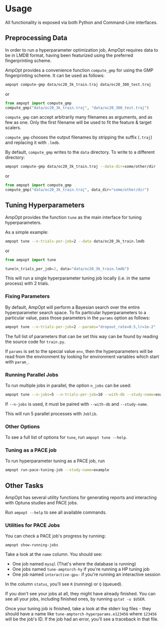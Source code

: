# Usage

All functionality is exposed via both Python and Command-Line interfaces.

## Preprocessing Data

In order to run a hyperparameter optimization job, AmpOpt requires data to be
in LMDB format, having been featurized using the preferred fingerprinting scheme.

AmpOpt provides a convenience function `compute_gmp` for using the GMP
fingerprinting scheme. It can be used as follows:

```bash
ampopt compute-gmp data/oc20_3k_train.traj data/oc20_300_test.traj
```

or

```python
from ampopt import compute_gmp
compute_gmp("data/oc20_3k_train.traj", "data/oc20_300_test.traj")
```

`compute_gmp` can accept arbitrarily many filenames as arguments, and as few as
one. Only the first filename will be used to fit the feature & target scalers.

`compute_gmp` chooses the output filenames by stripping the suffix (`.traj`)
and replacing it with `.lmdb`.

By default, `compute_gmp` writes to the `data` directory. To write to a
different directory:

```bash
ampopt compute-gmp data/oc20_3k_train.traj --data-dir=some/other/dir
```

or

```python
from ampopt import compute_gmp
compute_gmp("data/oc20_3k_train.traj", data_dir="some/other/dir")
```


## Tuning Hyperparameters

AmpOpt provides the function `tune` as the main interface for tuning
hyperparameters.

As a simple example:

```bash
ampopt tune --n-trials-per-job=2 --data data/oc20_3k_train.lmdb
```

or

```python
from ampopt import tune

tune(n_trials_per_job=2, data="data/oc20_3k_train.lmdb")
```

This will run a single hyperparameter tuning job locally (i.e. in the same
process) with 2 trials.

### Fixing Parameters

By default, AmpOpt will perform a Bayesian search over the entire hyperparameter
search space. To fix particular hyperparameters to a particular value, pass
those parameters in the `params` option as follows:

```bash
ampopt tune --n-trials-per-job=2 --params="dropout_rate=0.5,lr=1e-2"
```

The full list of parameters that can be set this way can be found by reading
the source code for `train.py`.

If `params` is set to the special value `env`, then the hyperparameters will
be read from the environment by looking for environment variables which start
with `param_`.

### Running Parallel Jobs

To run multiple jobs in parallel, the option `n_jobs` can be used:

```bash
ampopt tune --n-jobs=5 --n-trials-per-job=10 --with-db --study-name=example
```

If `--n-jobs` is used, it must be paired with `--with-db` and `--study-name`.

This will run 5 parallel processes with `Joblib`.

### Other Options

To see a full list of options for `tune`, run `ampopt tune --help`.

### Tuning as a PACE job

To run hyperparameter tuning as a PACE job, run

```bash
ampopt run-pace-tuning-job --study-name=example
```

## Other Tasks

AmpOpt has several utility functions for generating reports and interacting with
Optuna studies and PACE jobs.

Run `ampopt --help` to see all available commands.

### Utilities for PACE Jobs


You can check a PACE job's progress by running:

```
ampopt show-running-jobs
```

Take a look at the `name` column. You should see:

- One job named `mysql` (That's where the database is running)
- One jobs named `tune-amptorch-hy` if you're running a HP tuning job
- One job named `interactive-gpu-` if you're running an interactive session

In the column `status`, you'll see `R` (running) or `Q` (queued).

If you don't see your jobs at all, they might have already finished. You can
see all your jobs, including finished ones, by running `qstat -u $USER`.

Once your tuning job is finished, take a look at the stderr log files - they
should have a name like `tune-amptorch-hyperparams.e123456` where `123456` will
be the job's ID. If the job had an error, you'll see a traceback in that file.
